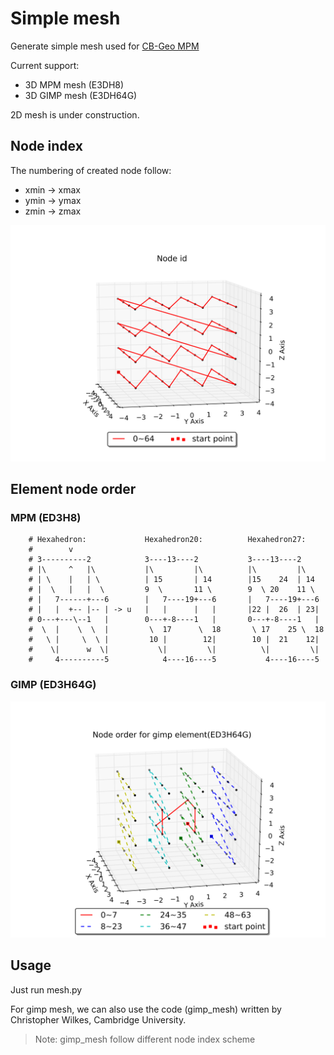 # Simple mesh
Generate simple mesh used for [CB-Geo MPM](https://cb-geo.github.io/mpm)

Current support:
* 3D MPM mesh (E3DH8)
* 3D GIMP mesh (E3DH64G)

2D mesh is under construction.

## Node index
The numbering of created node follow:
* xmin -> xmax
* ymin -> ymax
* zmin -> zmax

![Node index](order/node_id.png)

## Element node order
### MPM (ED3H8)

```
    # Hexahedron:             Hexahedron20:          Hexahedron27:
    #        v
    # 3----------2            3----13----2           3----13----2
    # |\     ^   |\           |\         |\          |\         |\
    # | \    |   | \          | 15       | 14        |15    24  | 14
    # |  \   |   |  \         9  \       11 \        9  \ 20    11 \
    # |   7------+---6        |   7----19+---6       |   7----19+---6
    # |   |  +-- |-- | -> u   |   |      |   |       |22 |  26  | 23|
    # 0---+---\--1   |        0---+-8----1   |       0---+-8----1   |
    #  \  |    \  \  |         \  17      \  18       \ 17    25 \  18
    #   \ |     \  \ |         10 |        12|        10 |  21    12|
    #    \|      w  \|           \|         \|          \|         \|
    #     4----------5            4----16----5           4----16----5
```

### GIMP (ED3H64G)

![Node index](order/elem_node_order.png)

## Usage 
Just run mesh.py

For gimp mesh, we can also use the code (gimp_mesh) written by Christopher Wilkes, Cambridge University. 
> Note: gimp_mesh follow different node index scheme
